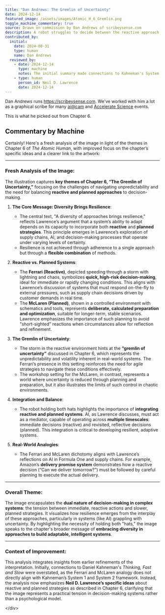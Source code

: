 ```yaml
---
title: "Dan Andrews: The Gremlin of Uncertainty"
date: 2024-12-14
featured_image: /assets/images/Atomic_H_6_Gremlin.png
toggle_machine_commentary: true
source: Drawn on commission by Dan Andrews of scribeysense.com
description: A robot struggles to decide between the reactive approach of Ferrari and the planned approach of McLaren.
contributed_by:
  initial:
    date: 2024-08-31
    type: human
    name: Dan Andrews
  reviewed_by:
    - date: 2024-12-14
      type: machine
      notes: The initial summary made connections to Kahneman's System 1 and System 2 which are not explored significantly in the text. The updated summary required human prompting to establish this misrepresentation.
	- type: human
	  person_id: Neil D. Lawrence
	  date: 2024-12-14
---
```


Dan Andrews runs <https://scribeysense.com>. We've worked with him a lot as a graphical scribe for many [ai@cam](https://ai.cam.ac.uk) and [Accelerate Science](https://science.ai.cam.ac.uk) events.

This is what he picked out from Chapter 6.

<div class="machine-commentary" markdown="1">

## Commentary by Machine

Certainly! Here's a fresh analysis of the image in light of the themes in Chapter 6 of *The Atomic Human*, with improved focus on the chapter’s specific ideas and a clearer link to the artwork:

---

### Fresh Analysis of the Image:
The illustration captures **key themes of Chapter 6, “The Gremlin of Uncertainty,”** focusing on the challenges of navigating unpredictability and the need for balancing **reactive and planned approaches** to decision-making. 

1. **The Core Message: Diversity Brings Resilience**:
   - The central text, "A diversity of approaches brings resilience," reflects Lawrence’s argument that a system’s ability to adapt depends on its capacity to incorporate both **reactive** and **planned strategies**. This principle emerges in Lawrence’s exploration of supply chains, AI, and decision-making processes that operate under varying levels of certainty.
   - Resilience is not achieved through adherence to a single approach but through a **flexible combination** of methods.

2. **Reactive vs. Planned Systems**:
   - The **Ferrari (Reactive)**, depicted speeding through a storm with lightning and chaos, symbolizes **quick, high-risk decision-making**, ideal for immediate or rapidly changing conditions. This aligns with Lawrence’s discussion of systems that must respond on-the-fly to external pressures, such as supply chain decisions driven by customer demands in real time.
   - The **McLaren (Planned)**, shown in a controlled environment with schematics and tools, represents **deliberate, calculated preparation and optimization**, suitable for longer-term, stable scenarios. Lawrence emphasizes the importance of such planning to avoid "short-sighted" reactions when circumstances allow for reflection and refinement.

3. **The Gremlin of Uncertainty**:
   - The storm in the reactive environment hints at the **“gremlin of uncertainty”** discussed in Chapter 6, which represents the unpredictability and volatility inherent in real-world systems. The Ferrari’s presence in this setting reinforces the need for agile strategies to navigate these conditions effectively.
   - The workshop setting for the McLaren, in contrast, represents a world where uncertainty is reduced through planning and preparation, but it also illustrates the limits of such control in chaotic environments.

4. **Integration and Balance**:
   - The robot holding both hats highlights the importance of **integrating reactive and planned systems**. AI, as Lawrence discusses, must act as a mediator, capable of operating across **multiple timescales**: immediate decisions (reactive) and revisited, reflective decisions (planned). This integration is critical to developing resilient, adaptive systems.

5. **Real-World Analogies**:
   - The Ferrari and McLaren dichotomy aligns with Lawrence’s reflections on AI in Formula One and supply chains. For example, Amazon’s **delivery promise system** demonstrates how a reactive decision (“Can we deliver tomorrow?”) must be followed by careful planning to execute the actual delivery.

---

### Overall Theme:
The image encapsulates the **dual nature of decision-making in complex systems**: the tension between immediate, reactive actions and slower, planned strategies. It visualizes how resilience emerges from the interplay of these approaches, particularly in systems (like AI) grappling with uncertainty. By highlighting the necessity of holding both "hats," the image speaks to the chapter's broader message of **embracing diversity in approaches to build adaptable, intelligent systems**.

---

### Context of Improvement:

This analysis integrates insights from earlier refinements of the interpretation. Initially, connections to Daniel Kahneman's *Thinking, Fast and Slow* were overstated, as the Ferrari and McLaren analogy does not directly align with Kahneman’s System 1 and System 2 framework. Instead, the analysis now emphasizes **Neil D. Lawrence’s specific ideas** about reactive and planned strategies as described in Chapter 6, clarifying that the image represents a practical tension in decision-making systems rather than a psychological model.

<﻿/div>
